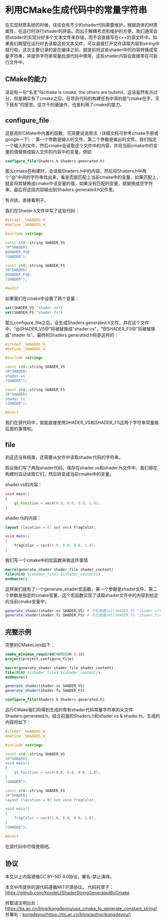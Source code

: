 # 利用CMake生成代码中的常量字符串

在实现材质系统的时候，往往会有不少的shader代码需要维护，根据具体的材质属性，在运行时进行shader的拼装。而出于解耦考虑和维护的方便，我们通常会把shader的实现分好多个文本文件来存储，而不会直接写在c++的源文件中。如果我们期望在运行时去读取这些文本文件，可以直接打开文件读取内容到string中就行啦。这次主要记录的是在编译之前，就提前将这些shader中的内容转换成常量字符串，并提供字符串常量给源代码中使用，这些shader内容会直接带在可执行文件中。

## CMake的能力

话说有一句“名言”叫cmake is cmake, the others are bullshit，这话虽然有点过分，但是确实有了cmake之后，在项目代码的构建任务中真的是“cmake在手，天下我有”的感觉。这次干的骚操作，也是利用了cmake的能力。

## configure_file

这是高阶CMake中内置的函数，先简要说说用法（详细文档可参考cmake手册或google一下）：
第一个参数是输入的文件，第二个参数是输出的文件。我们指定一个输入的文件，然后cmake会读取这个文件中的内容，并将当前cmake中的变量的值替换成输入文件的内容中的变量。例如

```cmake
configure_file(Shaders.h Shaders.generated.h)
```

那么cmake在构建时，会读取Shaders.h中的内容，然后将Shaders.h中两个“@”中间的字符串找出来，看是否能匹配上当前cmake中的变量，如果匹配上，就会将其替换成cmake中该变量的值，如果没有匹配的变量，就替换成空字符串，最后将这段内容输出到Shaders.generated.h文件里。

有点绕，直接看例子。

我们在Shader.h文件中写了这些代码：

```c++
#ifndef _SHADERS_H_
#define _SHADERS_H_

#include <string>

const std::string SHADER_VS
(R"SHADER(
@SHADER_VS@
)SHADER");

const std::string SHADER_FS
(R"SHADER(
@SHADER_FS@
)SHADER");

#endif
```

如果我们在cmake中设置了两个变量：

```cmake
set(SHADER_VS "shader vs")
set(SHADER_FS "shader fs")
```

那么configure_file之后，会生成Shaders.generated.h文件，并在这个文件中，“@SHADER_VS@”将被替换成"shader vs"，“@SHADER_FS@”将被替换成"shader fs"。最终的Shaders.generated.h将是这样的：

```c++
#ifndef _SHADERS_H_
#define _SHADERS_H_

#include <string>

const std::string SHADER_VS
(R"SHADER(
shader vs
)SHADER");

const std::string SHADER_FS
(R"SHADER(
shader fs
)SHADER");

#endif
```

我们在源代码中，就能直接使用SHADER_VS和SHADER_FS这两个字符串常量做后面的事情啦。

## file

到这还没有结束，还需要从文件中读取shader代码的字符串。

假设我们写了两段shader代码，保存在shader.vs和shader.fs文件中，我们得在构建时自动读取它们，然后转变成当前cmake中的变量。

shader.vs的内容：

```glsl
void main()
{
    gl_Position = vec4(0.0, 0.0, 0.0, 1.0);
}
```

shader.fs的内容：

```glsl
layout (location = 0) out vec4 fragColor;

void main()
{
    fragColor = vec4(1.0, 0.0, 0.0, 1.0);
}
```

我们写一个cmake中的宏函数来做这件事情

```cmake
macro(generate_shader shader_file shader_content)
file(READ ${shader_file} ${shader_content})
endmacro()
```

这样我们就有了一个generate_shader宏函数，第一个参数是shader文件，第二个参数是指定的cmake变量，这个宏函数实现了读取shader文件中的内容到给定的当前cmake变量中。

```cmake
generate_shader(shader.vs SHADER_VS) # 不在需要set(SHADER_VS "shader.vs中的内容")
generate_shader(shader.fs SHADER_FS) # 不在需要set(SHADER_FS "shader.fs中的内容")
```

## 完整示例

完整的CMakeLists如下：

```cmake
cmake_minimum_required(VERSION 3.10)
project(project_configure_file)

macro(generate_shader shader_file shader_content)
file(READ ${shader_file} ${shader_content})
endmacro()

generate_shader(shader.vs SHADER_VS)
generate_shader(shader.fs SHADER_FS)

configure_file(Shaders.h Shaders.generated.h)
```

运行CMake我们将得到生成的带有shader代码常量字符串的头文件Shaders.generated.h，结合前面的Shaders.h和shader.vs & shader.fs，生成的内容将如下：

```c++
#ifndef _SHADERS_H_
#define _SHADERS_H_

#include <string>

const std::string SHADER_VS
(R"SHADER(
void main()
{
    gl_Position = vec4(0.0, 0.0, 0.0, 1.0);
}
)SHADER");

const std::string SHADER_FS
(R"SHADER(
layout (location = 0) out vec4 fragColor;

void main()
{
    fragColor = vec4(1.0, 0.0, 0.0, 1.0);
}
)SHADER");

#endif
```

在源代码中尽情使用吧。

## 协议

本文以上内容遵循CC BY-ND 4.0协议，署名-禁止演绎。

本文中所提供的源代码遵循MIT开源协议。
代码托管于：<https://github.com/KondeU/ShaderStringGeneratedByCmake>

转载请注明出处：<https://tis.ac.cn/blog/kongdeyou/use_cmake_to_generate_constant_string/>
并署名：[kongdeyou(https://tis.ac.cn/blog/author/kongdeyou/)](https://tis.ac.cn/blog/author/kongdeyou/)